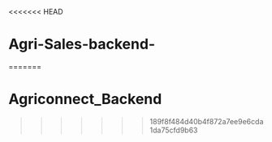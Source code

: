 <<<<<<< HEAD
# Agri-Sales-backend-
=======
# Agriconnect_Backend
>>>>>>> 189f8f484d40b4f872a7ee9e6cda1da75cfd9b63
